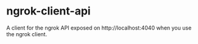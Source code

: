 # ngrok-client-api

A client for the ngrok API exposed on http://localhost:4040 when you use the ngrok client.
